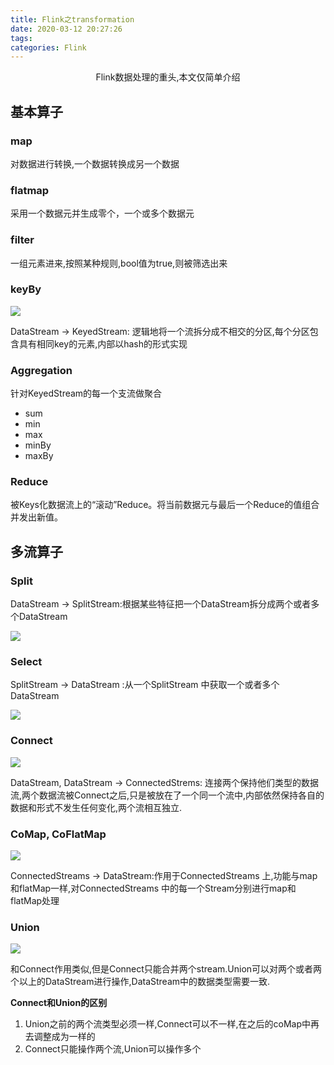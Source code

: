 ```yaml
---
title: Flink之transformation
date: 2020-03-12 20:27:26
tags:
categories: Flink
---
```


<center>
    Flink数据处理的重头,本文仅简单介绍
</center>

<!--more-->

## 基本算子

### map

对数据进行转换,一个数据转换成另一个数据

### flatmap

采用一个数据元并生成零个，一个或多个数据元

### filter

一组元素进来,按照某种规则,bool值为true,则被筛选出来

### keyBy

![](https://1900-1300387133.cos.ap-chengdu.myqcloud.com/image/20200312093404.png)

DataStream -> KeyedStream: 逻辑地将一个流拆分成不相交的分区,每个分区包含具有相同key的元素,内部以hash的形式实现

### Aggregation

针对KeyedStream的每一个支流做聚合

- sum
- min
- max
- minBy
- maxBy

### Reduce

被Keys化数据流上的“滚动”Reduce。将当前数据元与最后一个Reduce的值组合并发出新值。



## 多流算子

### Split

DataStream -> SplitStream:根据某些特征把一个DataStream拆分成两个或者多个DataStream

![](https://1900-1300387133.cos.ap-chengdu.myqcloud.com/image/20200312100154.png)

### Select

SplitStream -> DataStream :从一个SplitStream 中获取一个或者多个DataStream 

![](https://1900-1300387133.cos.ap-chengdu.myqcloud.com/image/20200312100400.png)

### Connect

![](https://1900-1300387133.cos.ap-chengdu.myqcloud.com/image/20200312101326.png)

DataStream, DataStream -> ConnectedStrems: 连接两个保持他们类型的数据流,两个数据流被Connect之后,只是被放在了一个同一个流中,内部依然保持各自的数据和形式不发生任何变化,两个流相互独立.

### CoMap, CoFlatMap

![](https://1900-1300387133.cos.ap-chengdu.myqcloud.com/image/20200312101606.png)

ConnectedStreams -> DataStream:作用于ConnectedStreams 上,功能与map和flatMap一样,对ConnectedStreams 中的每一个Stream分别进行map和flatMap处理

### Union

![](https://1900-1300387133.cos.ap-chengdu.myqcloud.com/image/20200312102345.png)

和Connect作用类似,但是Connect只能合并两个stream.Union可以对两个或者两个以上的DataStream进行操作,DataStream中的数据类型需要一致.

**Connect和Union的区别**

1. Union之前的两个流类型必须一样,Connect可以不一样,在之后的coMap中再去调整成为一样的
2. Connect只能操作两个流,Union可以操作多个



